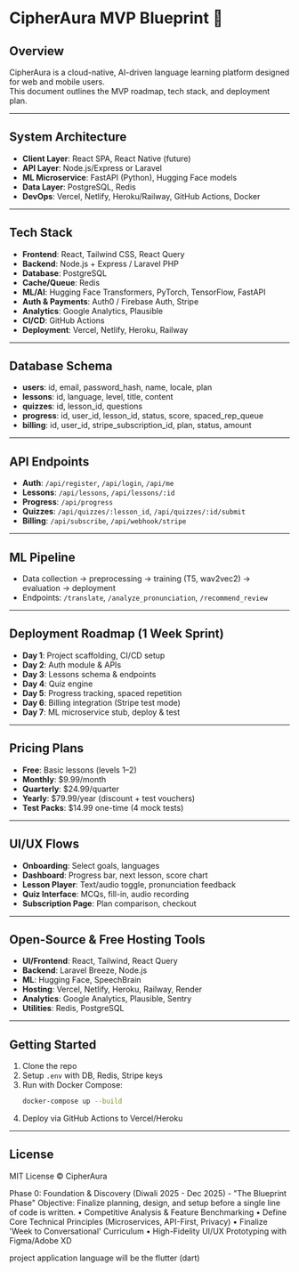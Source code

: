 # CipherAura MVP Blueprint 🚀

## Overview
CipherAura is a cloud-native, AI-driven language learning platform designed for web and mobile users.  
This document outlines the MVP roadmap, tech stack, and deployment plan.

---

## System Architecture
- **Client Layer**: React SPA, React Native (future)
- **API Layer**: Node.js/Express or Laravel
- **ML Microservice**: FastAPI (Python), Hugging Face models
- **Data Layer**: PostgreSQL, Redis
- **DevOps**: Vercel, Netlify, Heroku/Railway, GitHub Actions, Docker

---

## Tech Stack
- **Frontend**: React, Tailwind CSS, React Query
- **Backend**: Node.js + Express / Laravel PHP
- **Database**: PostgreSQL
- **Cache/Queue**: Redis
- **ML/AI**: Hugging Face Transformers, PyTorch, TensorFlow, FastAPI
- **Auth & Payments**: Auth0 / Firebase Auth, Stripe
- **Analytics**: Google Analytics, Plausible
- **CI/CD**: GitHub Actions
- **Deployment**: Vercel, Netlify, Heroku, Railway

---

## Database Schema
- **users**: id, email, password_hash, name, locale, plan
- **lessons**: id, language, level, title, content
- **quizzes**: id, lesson_id, questions
- **progress**: id, user_id, lesson_id, status, score, spaced_rep_queue
- **billing**: id, user_id, stripe_subscription_id, plan, status, amount

---

## API Endpoints
- **Auth**: `/api/register`, `/api/login`, `/api/me`
- **Lessons**: `/api/lessons`, `/api/lessons/:id`
- **Progress**: `/api/progress`
- **Quizzes**: `/api/quizzes/:lesson_id`, `/api/quizzes/:id/submit`
- **Billing**: `/api/subscribe`, `/api/webhook/stripe`

---

## ML Pipeline
- Data collection → preprocessing → training (T5, wav2vec2) → evaluation → deployment
- Endpoints: `/translate`, `/analyze_pronunciation`, `/recommend_review`

---

## Deployment Roadmap (1 Week Sprint)
- **Day 1**: Project scaffolding, CI/CD setup
- **Day 2**: Auth module & APIs
- **Day 3**: Lessons schema & endpoints
- **Day 4**: Quiz engine
- **Day 5**: Progress tracking, spaced repetition
- **Day 6**: Billing integration (Stripe test mode)
- **Day 7**: ML microservice stub, deploy & test

---

## Pricing Plans
- **Free**: Basic lessons (levels 1–2)
- **Monthly**: $9.99/month
- **Quarterly**: $24.99/quarter
- **Yearly**: $79.99/year (discount + test vouchers)
- **Test Packs**: $14.99 one-time (4 mock tests)

---

## UI/UX Flows
- **Onboarding**: Select goals, languages
- **Dashboard**: Progress bar, next lesson, score chart
- **Lesson Player**: Text/audio toggle, pronunciation feedback
- **Quiz Interface**: MCQs, fill-in, audio recording
- **Subscription Page**: Plan comparison, checkout

---

## Open-Source & Free Hosting Tools
- **UI/Frontend**: React, Tailwind, React Query
- **Backend**: Laravel Breeze, Node.js
- **ML**: Hugging Face, SpeechBrain
- **Hosting**: Vercel, Netlify, Heroku, Railway, Render
- **Analytics**: Google Analytics, Plausible, Sentry
- **Utilities**: Redis, PostgreSQL

---

## Getting Started
1. Clone the repo  
2. Setup `.env` with DB, Redis, Stripe keys  
3. Run with Docker Compose:  
   ```bash
   docker-compose up --build
   ```
4. Deploy via GitHub Actions to Vercel/Heroku

---

## License
MIT License © CipherAura


Phase 0: Foundation & Discovery (Diwali 2025 - Dec 2025) - "The
Blueprint Phase"
Objective: Finalize planning, design, and setup before a single line of code is written.
• Competitive Analysis & Feature Benchmarking
• Define Core Technical Principles (Microservices, API-First, Privacy)
• Finalize 'Week to Conversational' Curriculum
• High-Fidelity UI/UX Prototyping with Figma/Adobe XD

project application language will be the flutter (dart)